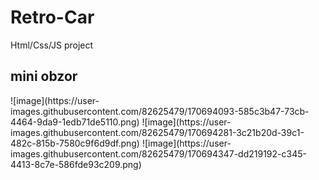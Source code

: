 # Retro-Car
Html/Css/JS project


<h2>mini obzor</h2>
![image](https://user-images.githubusercontent.com/82625479/170694093-585c3b47-73cb-4464-9da9-1edb71de5110.png)
![image](https://user-images.githubusercontent.com/82625479/170694281-3c21b20d-39c1-482c-815b-7580c9f6d9df.png)
![image](https://user-images.githubusercontent.com/82625479/170694347-dd219192-c345-4413-8c7e-586fde93c209.png)
